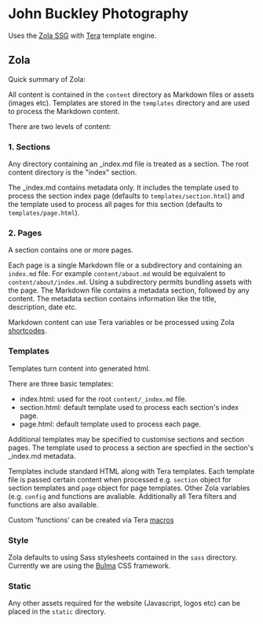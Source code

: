 John Buckley Photography
==================================

Uses the [Zola SSG](https://www.getzola.org/) with [Tera](https://tera.netlify.app/) template engine.

## Zola

Quick summary of Zola:

All content is contained in the `content` directory as Markdown files or assets (images etc).
Templates are stored in the `templates` directory and are used to process the Markdown content.

There are two levels of content:

### 1. Sections

Any directory containing an _index.md file is treated as a section.
The root content directory is the "index" section.

The _index.md contains metadata only. It includes the template used to process the section index page (defaults to `templates/section.html`) and the template used to process all pages for this section (defaults to `templates/page.html`).

### 2. Pages

A section contains one or more pages.

Each page is a single Markdown file or a subdirectory and containing an `index.md` file. For example `content/about.md` would be equivalent to `content/about/index.md`.
Using a subdirectory permits bundling assets with the page.
The Markdown file contains a metadata section, followed by any content. The metadata section contains information like the title, description, date etc.

Markdown content can use Tera variables or be processed using Zola [shortcodes](https://www.getzola.org/documentation/content/shortcodes/).

### Templates

Templates turn content into generated html.

There are three basic templates:

- index.html: used for the root `content/_index.md` file.
- section.html: default template used to process each section's index page.
- page.html: default template used to process each page.

Additional templates may be specified to customise sections and section pages. The template used to process a section are specfied in the section's _index.md metadata.

Templates include standard HTML along with Tera templates. Each template file is passed certain content when processed e.g. `section` object for section templates and `page` object for page templates. Other Zola variables (e.g. `config` and functions are avaliable. Additionally all Tera filters and functions are also available.

Custom 'functions' can be created via Tera [macros](https://tera.netlify.app/docs/#macros)

### Style

Zola defaults to using Sass stylesheets contained in the `sass` directory. Currently we are using the [Bulma](https://bulma.io/) CSS framework.

### Static

Any other assets required for the website (Javascript, logos etc) can be placed in the `static` directory.
